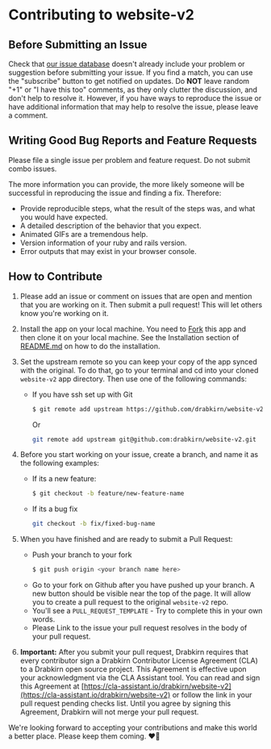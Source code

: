 # Contributing to website-v2

## Before Submitting an Issue
Check that [our issue database](https://github.com/drabkirn/website-v2/issues)
doesn't already include your problem or suggestion before submitting your issue.
If you find a match, you can use the "subscribe" button to get notified on
updates. Do **NOT** leave random "+1" or "I have this too" comments, as they
only clutter the discussion, and don't help to resolve it. However, if you
have ways to reproduce the issue or have additional information that may help
to resolve the issue, please leave a comment.

## Writing Good Bug Reports and Feature Requests
Please file a single issue per problem and feature request. Do not submit combo issues.

The more information you can provide, the more likely someone will be successful in reproducing the issue and finding a fix. Therefore:
* Provide reproducible steps, what the result of the steps was, and what you would have expected.
* A detailed description of the behavior that you expect.
* Animated GIFs are a tremendous help.
* Version information of your ruby and rails version.
* Error outputs that may exist in your browser console.

## How to Contribute
1. Please add an issue or comment on issues that are open and mention that you are working on it. Then submit a pull request! This will let others know you're working on it.

2. Install the app on your local machine. You need to [Fork](https://help.github.com/articles/fork-a-repo/) this app and then clone it on your local machine. See the Installation section of [README.md](https://github.com/drabkirn/website-v2/blob/master/README.md) on how to do the installation.

3. Set the upstream remote so you can keep your copy of the app synced with the original. To do that, go to your terminal and cd into your cloned `website-v2` app directory. Then use one of the following commands:
    * If you have ssh set up with Git
      ```bash
      $ git remote add upstream https://github.com/drabkirn/website-v2.git
      ```
      Or
      ```bash
      git remote add upstream git@github.com:drabkirn/website-v2.git
      ```

4. Before you start working on your issue, create a branch, and name it as the following examples:
    * If its a new feature:
      ```bash
      $ git checkout -b feature/new-feature-name
      ```
    * If its a bug fix
      ```bash
      git checkout -b fix/fixed-bug-name
      ```

5. When you have finished and are ready to submit a Pull Request:
    * Push your branch to your fork
      ```bash
      $ git push origin <your branch name here>
      ```
    * Go to your fork on Github after you have pushed up your branch. A new button should be visible near the top of the page. It will allow you to create a pull request to the original `website-v2` repo.
    * You'll see a `PULL_REQUEST_TEMPLATE` - Try to complete this in your own words.
    * Please Link to the issue your pull request resolves in the body of your pull request.

6. **Important:** After you submit your pull request, Drabkirn requires that every contributor sign a Drabkirn Contributor License Agreement (CLA) to a Drabkirn open source project. This Agreement is effective upon your acknowledgment via the CLA Assistant tool. You can read and sign this Agreement at [https://cla-assistant.io/drabkirn/website-v2](https://cla-assistant.io/drabkirn/website-v2) or follow the link in your pull request pending checks list. Until you agree by signing this Agreement, Drabkirn will not merge your pull request.

We're looking forward to accepting your contributions and make this world a better place. Please keep them coming. ❤💖